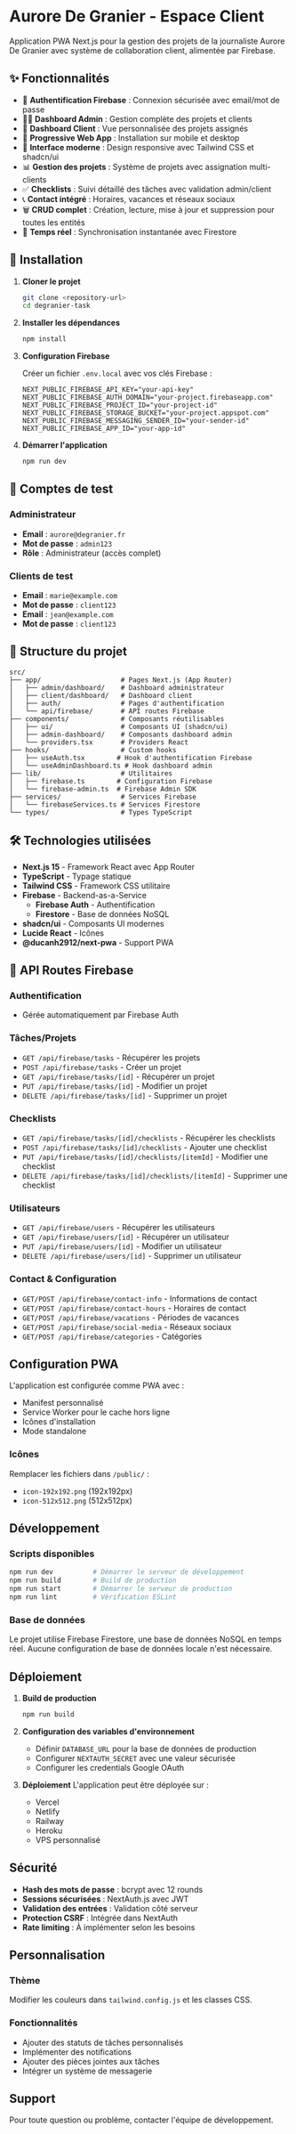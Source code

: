 # Aurore De Granier - Espace Client

Application PWA Next.js pour la gestion des projets de la journaliste Aurore De Granier avec système de collaboration client, alimentée par Firebase.

## ✨ Fonctionnalités

- 🔐 **Authentification Firebase** : Connexion sécurisée avec email/mot de passe
- 👨‍💼 **Dashboard Admin** : Gestion complète des projets et clients
- 👥 **Dashboard Client** : Vue personnalisée des projets assignés
- 📱 **Progressive Web App** : Installation sur mobile et desktop
- 🎨 **Interface moderne** : Design responsive avec Tailwind CSS et shadcn/ui
- 📊 **Gestion des projets** : Système de projets avec assignation multi-clients
- ✅ **Checklists** : Suivi détaillé des tâches avec validation admin/client
- 📞 **Contact intégré** : Horaires, vacances et réseaux sociaux
- 🗑️ **CRUD complet** : Création, lecture, mise à jour et suppression pour toutes les entités
- 🔄 **Temps réel** : Synchronisation instantanée avec Firestore

## 🚀 Installation

1. **Cloner le projet**
   ```bash
   git clone <repository-url>
   cd degranier-task
   ```

2. **Installer les dépendances**
   ```bash
   npm install
   ```

3. **Configuration Firebase**
   
   Créer un fichier `.env.local` avec vos clés Firebase :
   ```env
   NEXT_PUBLIC_FIREBASE_API_KEY="your-api-key"
   NEXT_PUBLIC_FIREBASE_AUTH_DOMAIN="your-project.firebaseapp.com"
   NEXT_PUBLIC_FIREBASE_PROJECT_ID="your-project-id"
   NEXT_PUBLIC_FIREBASE_STORAGE_BUCKET="your-project.appspot.com"
   NEXT_PUBLIC_FIREBASE_MESSAGING_SENDER_ID="your-sender-id"
   NEXT_PUBLIC_FIREBASE_APP_ID="your-app-id"
   ```

4. **Démarrer l'application**
   ```bash
   npm run dev
   ```

## 👤 Comptes de test

### Administrateur
- **Email** : `aurore@degranier.fr`
- **Mot de passe** : `admin123`
- **Rôle** : Administrateur (accès complet)

### Clients de test
- **Email** : `marie@example.com`
- **Mot de passe** : `client123`
- **Email** : `jean@example.com`
- **Mot de passe** : `client123`

## 📁 Structure du projet

```
src/
├── app/                    # Pages Next.js (App Router)
│   ├── admin/dashboard/    # Dashboard administrateur
│   ├── client/dashboard/   # Dashboard client
│   ├── auth/               # Pages d'authentification
│   └── api/firebase/       # API routes Firebase
├── components/             # Composants réutilisables
│   ├── ui/                 # Composants UI (shadcn/ui)
│   ├── admin-dashboard/    # Composants dashboard admin
│   └── providers.tsx       # Providers React
├── hooks/                  # Custom hooks
│   ├── useAuth.tsx        # Hook d'authentification Firebase
│   └── useAdminDashboard.ts # Hook dashboard admin
├── lib/                    # Utilitaires
│   ├── firebase.ts        # Configuration Firebase
│   └── firebase-admin.ts  # Firebase Admin SDK
├── services/               # Services Firebase
│   └── firebaseServices.ts # Services Firestore
└── types/                  # Types TypeScript
```

## 🛠️ Technologies utilisées

- **Next.js 15** - Framework React avec App Router
- **TypeScript** - Typage statique
- **Tailwind CSS** - Framework CSS utilitaire
- **Firebase** - Backend-as-a-Service
  - **Firebase Auth** - Authentification
  - **Firestore** - Base de données NoSQL
- **shadcn/ui** - Composants UI modernes
- **Lucide React** - Icônes
- **@ducanh2912/next-pwa** - Support PWA

## 🔌 API Routes Firebase

### Authentification
- Gérée automatiquement par Firebase Auth

### Tâches/Projets
- `GET /api/firebase/tasks` - Récupérer les projets
- `POST /api/firebase/tasks` - Créer un projet
- `GET /api/firebase/tasks/[id]` - Récupérer un projet
- `PUT /api/firebase/tasks/[id]` - Modifier un projet
- `DELETE /api/firebase/tasks/[id]` - Supprimer un projet

### Checklists
- `GET /api/firebase/tasks/[id]/checklists` - Récupérer les checklists
- `POST /api/firebase/tasks/[id]/checklists` - Ajouter une checklist
- `PUT /api/firebase/tasks/[id]/checklists/[itemId]` - Modifier une checklist
- `DELETE /api/firebase/tasks/[id]/checklists/[itemId]` - Supprimer une checklist

### Utilisateurs
- `GET /api/firebase/users` - Récupérer les utilisateurs
- `GET /api/firebase/users/[id]` - Récupérer un utilisateur
- `PUT /api/firebase/users/[id]` - Modifier un utilisateur
- `DELETE /api/firebase/users/[id]` - Supprimer un utilisateur

### Contact & Configuration
- `GET/POST /api/firebase/contact-info` - Informations de contact
- `GET/POST /api/firebase/contact-hours` - Horaires de contact
- `GET/POST /api/firebase/vacations` - Périodes de vacances
- `GET/POST /api/firebase/social-media` - Réseaux sociaux
- `GET/POST /api/firebase/categories` - Catégories

## Configuration PWA

L'application est configurée comme PWA avec :
- Manifest personnalisé
- Service Worker pour le cache hors ligne
- Icônes d'installation
- Mode standalone

### Icônes
Remplacer les fichiers dans `/public/` :
- `icon-192x192.png` (192x192px)
- `icon-512x512.png` (512x512px)

## Développement

### Scripts disponibles
```bash
npm run dev          # Démarrer le serveur de développement
npm run build        # Build de production
npm run start        # Démarrer le serveur de production
npm run lint         # Vérification ESLint
```

### Base de données

Le projet utilise Firebase Firestore, une base de données NoSQL en temps réel. Aucune configuration de base de données locale n'est nécessaire.

## Déploiement

1. **Build de production**
   ```bash
   npm run build
   ```

2. **Configuration des variables d'environnement**
   - Définir `DATABASE_URL` pour la base de données de production
   - Configurer `NEXTAUTH_SECRET` avec une valeur sécurisée
   - Configurer les credentials Google OAuth

3. **Déploiement**
   L'application peut être déployée sur :
   - Vercel
   - Netlify
   - Railway
   - Heroku
   - VPS personnalisé

## Sécurité

- **Hash des mots de passe** : bcrypt avec 12 rounds
- **Sessions sécurisées** : NextAuth.js avec JWT
- **Validation des entrées** : Validation côté serveur
- **Protection CSRF** : Intégrée dans NextAuth
- **Rate limiting** : À implémenter selon les besoins

## Personnalisation

### Thème
Modifier les couleurs dans `tailwind.config.js` et les classes CSS.

### Fonctionnalités
- Ajouter des statuts de tâches personnalisés
- Implémenter des notifications
- Ajouter des pièces jointes aux tâches
- Intégrer un système de messagerie

## Support

Pour toute question ou problème, contacter l'équipe de développement.